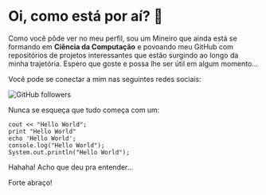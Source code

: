 # Oi, como está por aí? 👋

Como você pôde ver no meu perfil, sou um Mineiro que ainda está se formando em **Ciência da Computação** e povoando meu GitHub com repositórios de projetos interessantes que estão surgindo ao longo da minha trajetória. Espero que goste e possa lhe ser útil em algum momento...

Você pode se conectar a mim nas seguintes redes sociais:

![GitHub followers](https://img.shields.io/github/followers/erickfigueiredo?style=social)

Nunca se esqueça que tudo começa com um:

~~~~
cout << "Hello World";
print "Hello World"
echo 'Hello World';
console.log("Hello World");
System.out.println("Hello World");
~~~~
Hahaha! Acho que deu pra entender...

Forte abraço!
